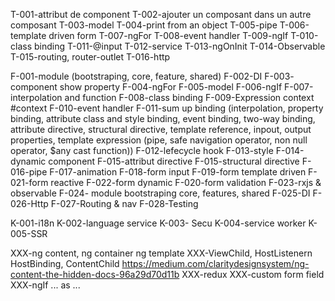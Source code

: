 T-001-attribut de component
T-002-ajouter un composant dans un autre composant
T-003-model
T-004-print from an object
T-005-pipe
T-006-template driven form
T-007-ngFor
T-008-event handler
T-009-ngIf
T-010-class binding
T-011-@input
T-012-service
T-013-ngOnInit
T-014-Observable
T-015-routing, router-outlet
T-016-http

F-001-module (bootstraping, core, feature, shared)
F-002-DI
F-003- component show property
F-004-ngFor
F-005-model
F-006-ngIf
F-007-interpolation and function
F-008-class binding
F-009-Expression context #context
F-010-event handler
F-011-sum up binding (interpolation, property binding, attribute class and style binding, event binding,  two-way binding, attribute directive, structural directive, template reference, inpout, output properties,  template expression (pipe, safe navigation operator, non null operator, $any cast function))
F-012-lefecycle hook
F-013-style
F-014-dynamic component
F-015-attribut directive
F-015-structural directive
F-016-pipe
F-017-animation
F-018-form input
F-019-form template driven
F-021-form reactive
F-022-form dynamic
F-020-form validation
F-023-rxjs & observable
F-024- module bootstraping core, features, shared
F-025-DI
F-026-Http
F-027-Routing & nav
F-028-Testing

K-001-i18n
K-002-language service
K-003- Secu
K-004-service worker
K-005-SSR

XXX-ng content, ng container ng template
XXX-ViewChild, HostListenern HostBinding, ContentChild
https://medium.com/claritydesignsystem/ng-content-the-hidden-docs-96a29d70d11b
XXX-redux
XXX-custom form field
XXX-ngIf ... as ...












